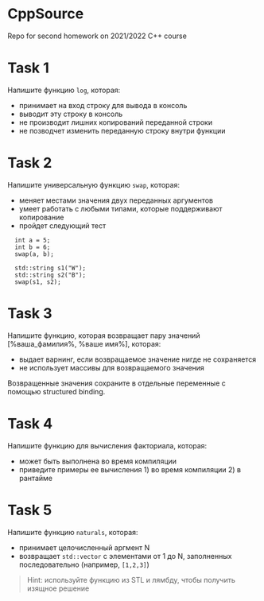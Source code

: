 # CppSource

Repo for second homework on 2021/2022 C++ course

# Task 1

Напишите функцию `log`, которая:
- принимает на вход строку для вывода в консоль
- выводит эту строку в консоль
- не производит лишних копирований переданной строки
- не позводчет изменить переданную строку внутри функции

# Task 2

Напишите универсальную функцию `swap`, которая:
- меняет местами значения двух переданных аргументов
- умеет работать с любыми типами, которые поддерживают копирование
- пройдет следующий тест
```
  int a = 5;
  int b = 6;
  swap(a, b);

  std::string s1("W");
  std::string s2("B");
  swap(s1, s2);
```

# Task 3

Напишите функцию, которая возвращает пару значений [%ваша_фамилия%, %ваше имя%], которая:
- выдает варнинг, если возвращаемое значение нигде не сохраняется
- не использует массивы для возвращаемого значения

Возвращенные значения сохраните в отдельные переменные с помощью structured binding. 

# Task 4

Напишите функцию для вычисления факториала, которая:
- может быть выполнена во время компиляции
- приведите примеры ее вычисления 1) во время компиляции 2) в рантайме

# Task 5

Напишите функцию `naturals`, которая:
- принимает целочисленный аргмент N
- возвращает `std::vector` с элементами от 1 до N, заполненных последовательно (например, `[1,2,3]`)
> Hint: используйте функцию из STL и лямбду, чтобы получить изящное решение





